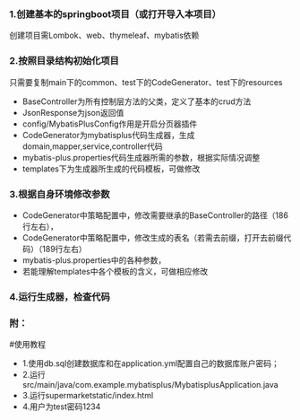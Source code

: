 ### 1.创建基本的springboot项目（或打开导入本项目）
创建项目需Lombok、web、thymeleaf、mybatis依赖
### 2.按照目录结构初始化项目
只需要复制main下的common、test下的CodeGenerator、test下的resources
- BaseController为所有控制层方法的父类，定义了基本的crud方法
- JsonResponse为json返回值
- config/MybatisPlusConfig作用是开启分页器插件
- CodeGenerator为mybatisplus代码生成器，生成domain,mapper,service,controller代码
- mybatis-plus.properties代码生成器所需的参数，根据实际情况调整
- templates下为生成器所生成的代码模板，可做修改
### 3.根据自身环境修改参数
- CodeGenerator中策略配置中，修改需要继承的BaseController的路径（186行左右），
- CodeGenerator中策略配置中，修改生成的表名（若需去前缀，打开去前缀代码）（189行左右）
- mybatis-plus.properties中的各种参数，
- 若能理解templates中各个模板的含义，可做相应修改
### 4.运行生成器，检查代码
### 附：


#使用教程
- 1.使用db.sql创建数据库和在application.yml配置自己的数据库账户密码；
- 2.运行src/main/java/com.example.mybatisplus/MybatisplusApplication.java
- 3.运行supermarketstatic/index.html
- 4.用户为test密码1234